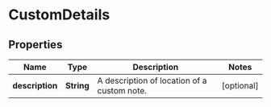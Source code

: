 
# CustomDetails

## Properties
Name | Type | Description | Notes
------------ | ------------- | ------------- | -------------
**description** | **String** | A description of location of a custom note. |  [optional]



